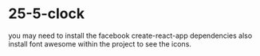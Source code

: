 # 25-5-clock
you may need to install the facebook create-react-app dependencies also install font awesome within the project to see the icons.
